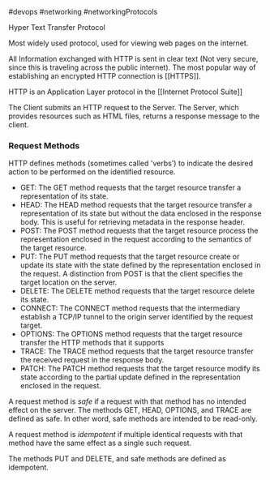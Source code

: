 #devops 
#networking 
#networkingProtocols 

Hyper Text Transfer Protocol

Most widely used protocol, used for viewing web pages on the internet.

All Information exchanged with HTTP is sent in clear text (Not very secure, since this is traveling across the public internet). The most popular way of establishing an encrypted HTTP connection is [[HTTPS]].

HTTP is an Application Layer protocol in the [[Internet Protocol Suite]]

The Client submits an HTTP request to the Server. The Server, which provides resources such as HTML files, returns a response message to the client. 

### Request Methods

HTTP defines methods (sometimes called 'verbs') to indicate the desired action to be performed on the identified resource. 

- GET: The GET method requests that the target resource transfer a representation of its state.
- HEAD: The HEAD method requests that the target resource transfer a representation of its state but without the data enclosed in the response body. This is useful for retrieving metadata in the response header.
- POST: The POST method requests that the target resource process the representation enclosed in the request according to the semantics of the target resource.
- PUT: The PUT method requests that the target resource create or update its state with the state defined by the representation enclosed in the request. A distinction from POST is that the client specifies the target location on the server.
- DELETE: The DELETE method requests that the target resource delete its state.
- CONNECT: The CONNECT method requests that the intermediary establish a TCP/IP tunnel to the origin server identified by the request target.
- OPTIONS: The OPTIONS method requests that the target resource transfer the HTTP methods that it supports
- TRACE: The TRACE method requests that the target resource transfer the received request in the response body.
- PATCH: The PATCH method requests that the target resource modify its state according to the partial update defined in the representation enclosed in the request.

A request method is _safe_ if a request with that method has no intended effect on the server. The methods GET, HEAD, OPTIONS, and TRACE are defined as safe. In other word, safe methods are intended to be read-only.

A request method is _idempotent_ if multiple identical requests with that method have the same effect as a single such request.

The methods PUT and DELETE, and safe methods are defined as idempotent.